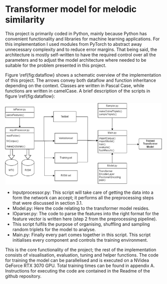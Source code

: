 # Transformer model for melodic similarity
This project is primarily coded in Python, mainly because Python has convenient functionality and libraries for machine learning applications. For this implementation I used modules from PyTorch to abstract away unnecessary complexity and to reduce error margins. That being said, the architecture is mostly self-written to have the required control over all the parameters and to adjust the model architecture where needed to be suitable for the problem presented in this project. 

Figure \ref{fig:dataflow} shows a schematic overview of the implementation of this project. The arrows convey both dataflow and function inheritance depending on the context. Classes are written in Pascal Case, while functions are written in camelCase. A brief description of the scripts in figure \ref{fig:dataflow}: 

![plot](./ImagesAndSources/codeArchitectuur.png)

- Inputprocessor.py: This script will take care of getting the data into a form the network can accept; it performs all the preprocessing steps that were discussed in section 3.1.
- Model.py: Here the code relating to the transformer model resides.
- IOparser.py: The code to parse the features into the right format for the feature vector is written here (step 2 from the preprocessing pipeline).
- This script fulfils the purpose of organising, shuffling and sampling random triplets for the model to analyse.
- Main.py: Finally every part comes together in this script. This script initialises every component and controls the training environment.

This is the core functionality of the project; the rest of the implementation consists of visualisation, evaluation, tuning and helper functions. The code for training the model can be parallelised and is executed on a NVidea GeForce RTX 3070 GPU. Total training times can be found in appendix A. Instructions for executing the code are contained in the Readme of the github repository.
